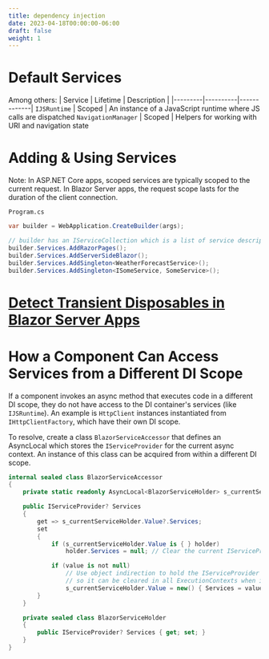 ```yaml
---
title: dependency injection
date: 2023-04-18T00:00:00-06:00
draft: false
weight: 1
---
```


# Default Services
Among others:
| Service | Lifetime | Description |
|---------|----------|-------------|
`IJSRuntime` | Scoped | An instance of a JavaScript runtime where JS calls are dispatched
`NavigationManager` | Scoped | Helpers for working with URI and navigation state

# Adding & Using Services
Note:  In ASP.NET Core apps, scoped services are typically scoped to the current request.  In Blazor Server apps, the request scope lasts for the duration of the client connection.

`Program.cs`
```cs
var builder = WebApplication.CreateBuilder(args);

// builder has an IServiceCollection which is a list of service descriptor objects
builder.Services.AddRazorPages();
builder.Services.AddServerSideBlazor();
builder.Services.AddSingleton<WeatherForecastService>();
builder.Services.AddSingleton<ISomeService, SomeService>();
```

# [Detect Transient Disposables in Blazor Server Apps](https://learn.microsoft.com/en-us/aspnet/core/blazor/fundamentals/dependency-injection?view=aspnetcore-7.0#detect-transient-disposables-in-blazor-server-apps)

# How a Component Can Access Services from a Different DI Scope
If a component invokes an async method that executes code in a different DI scope, they do not have access to the DI container's services (like `IJSRuntime`).  An example is `HttpClient` instances instantiated from `IHttpClientFactory`, which have their own DI scope.

To resolve, create a class `BlazorServiceAccessor` that defines an AsyncLocal which stores the `IServiceProvider` for the current async context.  An instance of this class can be acquired from within a different DI scope.
```cs
internal sealed class BlazorServiceAccessor
{
    private static readonly AsyncLocal<BlazorServiceHolder> s_currentServiceHolder = new();

    public IServiceProvider? Services
    {
        get => s_currentServiceHolder.Value?.Services;
        set
        {
            if (s_currentServiceHolder.Value is { } holder)
                holder.Services = null; // Clear the current IServiceProvider trapped in the AsyncLocal.

            if (value is not null)
                // Use object indirection to hold the IServiceProvider in an AsyncLocal
                // so it can be cleared in all ExecutionContexts when it's cleared.
                s_currentServiceHolder.Value = new() { Services = value };
        }
    }

    private sealed class BlazorServiceHolder
    {
        public IServiceProvider? Services { get; set; }
    }
}
```

